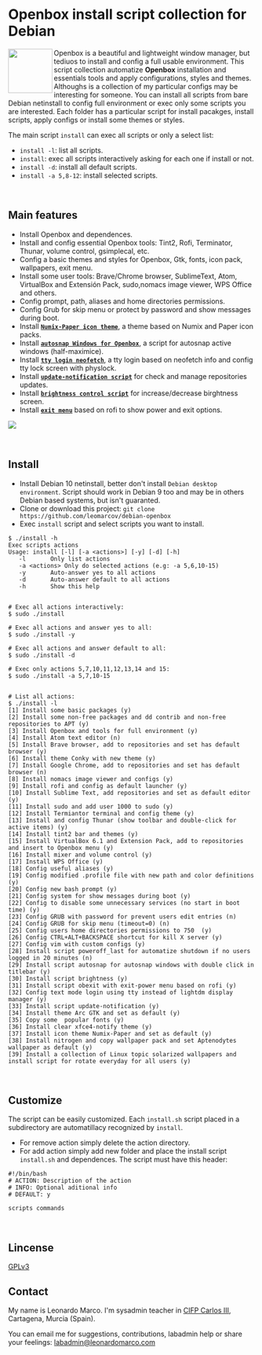 # Openbox install script collection for Debian
<img align="left"  src="https://user-images.githubusercontent.com/32820131/77852132-2de64c00-71dd-11ea-8a66-e4cd3de916f8.png" width="90"> Openbox is a beautiful and lightweight window manager, but tediuos to install and config a full usable environment. This script collection automatize **Openbox** installation and essentials tools and apply configurations, styles and themes. Althoughs is a collection of my particular configs may be interesting for someone. You can install all scripts from bare Debian netinstall to config full environment or exec only some scripts you are interested. Each folder has a particular script for install pacakges, install scripts, apply configs or install some themes or styles.

The main script `install` can exec all scripts or only a select list:
  * `install -l`: list all scripts.
  * `install`: exec all scripts interactively asking for each one if install or not.
  * `install -d`: install all default scripts.
  * `install -a 5,8-12`: install selected scripts.

&nbsp; 
## Main features
  * Install Openbox and dependences.
  * Install and config essential Openbox tools: Tint2, Rofi, Terminator, Thunar, volume control, gsimplecal, etc.
  * Config a basic themes and styles for Openbox, Gtk, fonts, icon pack, wallpapers, exit menu.
  * Install some user tools: Brave/Chrome browser, SublimeText, Atom, VirtualBox and Extensión Pack, sudo,nomacs image viewer, WPS Office and others.
  * Config prompt,  path, aliases and home directories permissions.
  * Config Grub for skip menu or protect by password and show messages during boot.
  * Install [**`Numix-Paper icon theme`**](https://github.com/leomarcov/debian-openbox/tree/master/theme_numix-paper-icon), a theme based on Numix and Paper icon packs.
  * Install [**`autosnap Windows for Openbox`**](https://github.com/leomarcov/debian-openbox/tree/master/script_autosnap-openbox), a script for autosnap active windows (half-maximice). 
  * Install [**`tty login neofetch`**](https://github.com/leomarcov/debian-openbox/tree/master/script_tty-login-neofetch), a tty login based on neofetch info and config tty lock screen with physlock.
  * Install [**`update-notification script`**](https://github.com/leomarcov/debian-openbox/tree/master/script_update-notification-tint) for check and manage repositories updates.
  * Install [**`brightness control script`**](https://github.com/leomarcov/debian-openbox/tree/master/script_brightness-control) for increase/decrease birghtness screen.
  * Install [**`exit menu`**](https://github.com/leomarcov/debian-openbox/tree/master/script_exitmenu) based on rofi to show power and exit options.

<img src="https://user-images.githubusercontent.com/32820131/79006211-f7072300-7b58-11ea-88a5-ddbb3b71183d.png">


&nbsp; 
## Install
  * Install Debian 10 netinstall, better don't install `Debian desktop environment`. Script should work in Debian 9 too and may be in others Debian based systems, but isn't guaranted.
  * Clone or download this project: `git clone https://github.com/leomarcov/debian-openbox`
  * Exec `install` script and select scripts you want to install.
  
```
$ ./install -h
Exec scripts actions
Usage: install [-l] [-a <actions>] [-y] [-d] [-h]
   -l		Only list actions 
   -a <actions>	Only do selected actions (e.g: -a 5,6,10-15)
   -y		Auto-answer yes to all actions
   -d		Auto-answer default to all actions
   -h		Show this help


# Exec all actions interactively:
$ sudo ./install

# Exec all actions and answer yes to all:
$ sudo ./install -y

# Exec all actions and answer default to all:
$ sudo ./install -d

# Exec only actions 5,7,10,11,12,13,14 and 15:
$ sudo ./install -a 5,7,10-15


# List all actions:
$ ./install -l
[1] Install some basic packages (y)
[2] Install some non-free packages and dd contrib and non-free repositories to APT (y)
[3] Install Openbox and tools for full environment (y)
[4] Install Atom text editor (n)
[5] Install Brave browser, add to repositories and set has default browser (y)
[6] Install theme Conky with new theme (y)
[7] Install Google Chrome, add to repositories and set has default browser (n)
[8] Install nomacs image viewer and configs (y)
[9] Install rofi and config as default launcher (y)
[10] Install Sublime Text, add repositories and set as default editor  (y)
[11] Install sudo and add user 1000 to sudo (y)
[12] Install Termiantor terminal and config theme (y)
[13] Install and config Thunar (show toolbar and double-click for active items) (y)
[14] Install tint2 bar and themes (y)
[15] Install VirtualBox 6.1 and Extension Pack, add to repositories and insert to Openbox menu (y)
[16] Install mixer and volume control (y)
[17] Install WPS Office (y)
[18] Config useful aliases (y)
[19] Config modified .profile file with new path and color definitions (y)
[20] Config new bash prompt (y)
[21] Config system for show messages during boot (y)
[22] Config to disable some unnecessary services (no start in boot time) (y)
[23] Config GRUB with password for prevent users edit entries (n)
[24] Config GRUB for skip menu (timeout=0) (n)
[25] Config users home directories permissions to 750  (y)
[26] Config CTRL+ALT+BACKSPACE shortcut for kill X server (y)
[27] Config vim with custom configs (y)
[28] Install script poweroff_last for automatize shutdown if no users logged in 20 minutes (n)
[29] Install script autosnap for autosnap windows with double click in titlebar (y)
[30] Install script brightness (y)
[31] Install script obexit with exit-power menu based on rofi (y)
[32] Config text mode login using tty instead of lightdm display manager (y)
[33] Install script update-notification (y)
[34] Install theme Arc GTK and set as default (y)
[35] Copy some  popular fonts (y)
[36] Install clear xfce4-notify theme (y)
[37] Install icon theme Numix-Paper and set as default (y)
[38] Install nitrogen and copy wallpaper pack and set Aptenodytes wallpaper as default (y)
[39] Install a collection of Linux topic solarized wallpapers and install script for rotate everyday for all users (y)

```
  
&nbsp; 
## Customize
The script can be easily customized. Each `install.sh` script placed in a subdirectory are automatillacy recognized by `install`.
  * For remove action simply delete the action directory.
  * For add action simply add new folder and place the install script `install.sh` and dependences. The script must have this header:
  ```
  #!/bin/bash
  # ACTION: Description of the action
  # INFO: Optional aditional info
  # DEFAULT: y
  
  scripts commands
  
  ```

&nbsp;  
## Lincense
[GPLv3](LICENSE)

## Contact
My name is Leonardo Marco. I'm sysadmin teacher in [CIFP Carlos III](https://cifpcarlos3.es/), Cartagena, Murcia (Spain).

You can email me for suggestions, contributions, labadmin help or share your feelings: labadmin@leonardomarco.com
